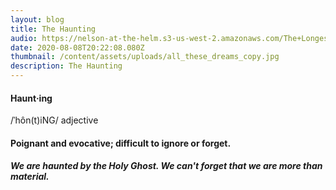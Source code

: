 ```yaml
---
layout: blog
title: The Haunting
audio: https://nelson-at-the-helm.s3-us-west-2.amazonaws.com/The+Longest+Kiss.mp3
date: 2020-08-08T20:22:08.080Z
thumbnail: /content/assets/uploads/all_these_dreams_copy.jpg
description: The Haunting
---
```

#### Haunt·ing
/ˈhôn(t)iNG/
adjective
#### Poignant and evocative; difficult to ignore or forget.

##### We are haunted by the Holy Ghost. We can't forget that we are more than material.